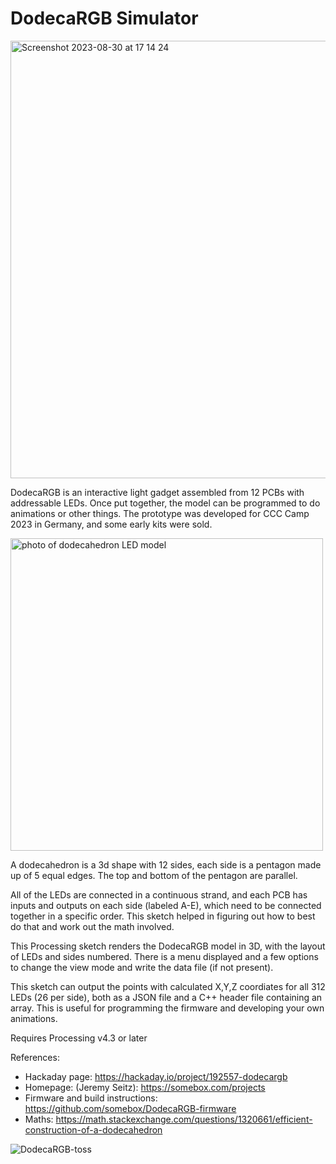 # DodecaRGB Simulator 

<img width="700" alt="Screenshot 2023-08-30 at 17 14 24" src="https://github.com/somebox/dodeca-rgb-simulator/assets/7750/26a079d8-aabb-4b0e-907a-5e34e593b98c">

 DodecaRGB is an interactive light gadget assembled from 12 PCBs with addressable LEDs. Once put
 together, the model can be programmed to do animations or other things. The prototype was
 developed for CCC Camp 2023 in Germany, and some early kits were sold. 

<img width="500" alt="photo of dodecahedron LED model" src="https://github.com/somebox/dodeca-rgb-simulator/assets/7750/7173f4cf-216a-431c-add5-cadc7f9385f9">
 
 A dodecahedron is a 3d shape with 12 sides, each side is a pentagon made up of 5 equal edges.
 The top and bottom of the pentagon are parallel. 
 
 All of the LEDs are connected in a continuous strand, and each PCB has inputs and outputs on 
 each side (labeled A-E), which need to be connected together in a specific order. This sketch
 helped in figuring out how to best do that and work out the math involved.

 This Processing sketch renders the DodecaRGB model in 3D, with the layout of LEDs and 
 sides numbered. There is a menu displayed and a few options to change the view mode and write
 the data file (if not present).
 
 This sketch can output the points with calculated X,Y,Z coordiates for all 312 LEDs (26 per side), 
 both as a JSON file and a C++ header file containing an array. This is useful for
 programming the firmware and developing your own animations.

 Requires Processing v4.3 or later

 References:
 - Hackaday page: https://hackaday.io/project/192557-dodecargb
 - Homepage: (Jeremy Seitz): https://somebox.com/projects
 - Firmware and build instructions: https://github.com/somebox/DodecaRGB-firmware
 - Maths: https://math.stackexchange.com/questions/1320661/efficient-construction-of-a-dodecahedron


![DodecaRGB-toss](https://github.com/somebox/dodeca-rgb-simulator/assets/7750/a48687d6-057b-425c-9e13-a75692df122e)
